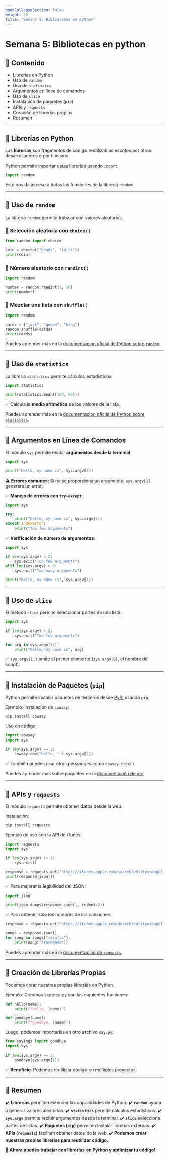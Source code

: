 ```yaml
---
bookCollapseSection: false
weight: 20
title: "Semana 5: Bibliotecas en python"
---
```


# Semana 5: Bibliotecas en python

## 📌 Contenido
- Librerías en Python
- Uso de `random`
- Uso de `statistics`
- Argumentos en línea de comandos
- Uso de `slice`
- Instalación de paquetes (`pip`)
- APIs y `requests`
- Creación de librerías propias
- Resumen

---

## 🔹 Librerías en Python

Las **librerías** son fragmentos de código reutilizables escritos por otros desarrolladores o por ti mismo.

Python permite importar estas librerías usando `import`.

```python
import random
```

Esto nos da acceso a todas las funciones de la librería `random`.

---

## 🔹 Uso de `random`

La librería `random` permite trabajar con valores aleatorios.

### 📍 Selección aleatoria con `choice()`

```python
from random import choice

coin = choice(["heads", "tails"])
print(coin)
```

### 📍 Número aleatorio con `randint()`

```python
import random

number = random.randint(1, 10)
print(number)
```

### 📍 Mezclar una lista con `shuffle()`

```python
import random

cards = ["jack", "queen", "king"]
random.shuffle(cards)
print(cards)
```

Puedes aprender más en la [documentación oficial de Python sobre `random`](https://docs.python.org/3/library/random.html).

---

## 🔹 Uso de `statistics`

La librería `statistics` permite cálculos estadísticos:

```python
import statistics

print(statistics.mean([100, 90]))
```

✅ Calcula la **media aritmética** de los valores de la lista.

Puedes aprender más en la [documentación oficial de Python sobre `statistics`](https://docs.python.org/3/library/statistics.html).

---

## 🔹 Argumentos en Línea de Comandos

El módulo `sys` permite recibir **argumentos desde la terminal**.

```python
import sys

print("hello, my name is", sys.argv[1])
```

⚠ **Errores comunes:** Si no se proporciona un argumento, `sys.argv[1]` generará un error.

✅ **Manejo de errores con `try-except`**:

```python
import sys

try:
    print("hello, my name is", sys.argv[1])
except IndexError:
    print("Too few arguments")
```

✅ **Verificación de número de argumentos**:

```python
import sys

if len(sys.argv) < 2:
    sys.exit("Too few arguments")
elif len(sys.argv) > 2:
    sys.exit("Too many arguments")

print("hello, my name is", sys.argv[1])
```

---

## 🔹 Uso de `slice`

El método `slice` permite seleccionar partes de una lista:

```python
import sys

if len(sys.argv) < 2:
    sys.exit("Too few arguments")

for arg in sys.argv[1:]:
    print("hello, my name is", arg)
```

✅ `sys.argv[1:]` omite el primer elemento (`sys.argv[0]`, el nombre del script).

---

## 🔹 Instalación de Paquetes (`pip`)

Python permite instalar paquetes de terceros desde [PyPI](https://pypi.org/) usando `pip`.

Ejemplo: Instalación de `cowsay`:

```sh
pip install cowsay
```

Uso en código:

```python
import cowsay
import sys

if len(sys.argv) == 2:
    cowsay.cow("hello, " + sys.argv[1])
```

✅ También puedes usar otros personajes como `cowsay.trex()`.

Puedes aprender más sobre paquetes en la [documentación de `pip`](https://pip.pypa.io/en/stable/).

---

## 🔹 APIs y `requests`

El módulo `requests` permite obtener datos desde la web.

Instalación:

```sh
pip install requests
```

Ejemplo de uso con la API de iTunes:

```python
import requests
import sys

if len(sys.argv) != 2:
    sys.exit()

response = requests.get("https://itunes.apple.com/search?entity=song&limit=1&term=" + sys.argv[1])
print(response.json())
```

✅ Para mejorar la legibilidad del JSON:

```python
import json

print(json.dumps(response.json(), indent=2))
```

✅ Para obtener solo los nombres de las canciones:

```python
response = requests.get("https://itunes.apple.com/search?entity=song&limit=50&term=" + sys.argv[1])

songs = response.json()
for song in songs["results"]:
    print(song["trackName"])
```

Puedes aprender más en la [documentación de `requests`](https://docs.python-requests.org/en/latest/).

---

## 🔹 Creación de Librerías Propias

Podemos crear nuestras propias librerías en Python.

Ejemplo: Creamos `sayings.py` con las siguientes funciones:

```python
def hello(name):
    print(f"hello, {name}")

def goodbye(name):
    print(f"goodbye, {name}")
```

Luego, podemos importarlas en otro archivo `say.py`:

```python
from sayings import goodbye
import sys

if len(sys.argv) == 2:
    goodbye(sys.argv[1])
```

✅ **Beneficio**: Podemos reutilizar código en múltiples proyectos.

---

## 📌 Resumen

✔️ **Librerías** permiten extender las capacidades de Python.
✔️ **`random`** ayuda a generar valores aleatorios.
✔️ **`statistics`** permite cálculos estadísticos.
✔️ **`sys.argv`** permite recibir argumentos desde la terminal.
✔️ **`slice`** selecciona partes de listas.
✔️ **Paquetes (`pip`)** permiten instalar librerías externas.
✔️ **APIs (`requests`)** facilitan obtener datos de la web.
✔️ **Podemos crear nuestras propias librerías para reutilizar código.**

🚀 **Ahora puedes trabajar con librerías en Python y optimizar tu código!**

